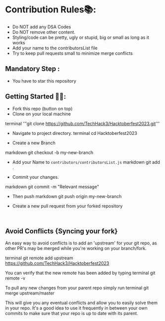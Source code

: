 # Contribution Rules📚:

- Do NOT add any DSA Codes
- Do NOT remove other content.
- Styling/code can be pretty, ugly or stupid, big or small as long as it works
- Add your name to the contributorsList file
- Try to keep pull requests small to minimize merge conflicts

## Mandatory Step :
- You have to star this repository

## Getting Started 🤩🤗:

- Fork this repo (button on top)
- Clone on your local machine

terminal
'''git clone https://github.com/TechHack3/Hacktoberfest2023.git'''

- Navigate to project directory.
terminal
cd Hacktoberfest2023


- Create a new Branch

markdown
git checkout -b my-new-branch

- Add your Name to `contributors/contributorsList.js`
markdown
git add .

- Commit your changes.

markdown
git commit -m "Relevant message"

- Then push 
markdown
git push origin my-new-branch



- Create a new pull request from your forked repository

<br>

## Avoid Conflicts {Syncing your fork}

An easy way to avoid conflicts is to add an 'upstream' for your git repo, as other PR's may be merged while you're working on your branch/fork.   

terminal
git remote add upstream https://github.com/TechHack3/Hacktoberfest2023


You can verify that the new remote has been added by typing
terminal
git remote -v


To pull any new changes from your parent repo simply run
terminal
git merge upstream/master


This will give you any eventual conflicts and allow you to easily solve them in your repo. It's a good idea to use it frequently in between your own commits to make sure that your repo is up to date with its parent.
